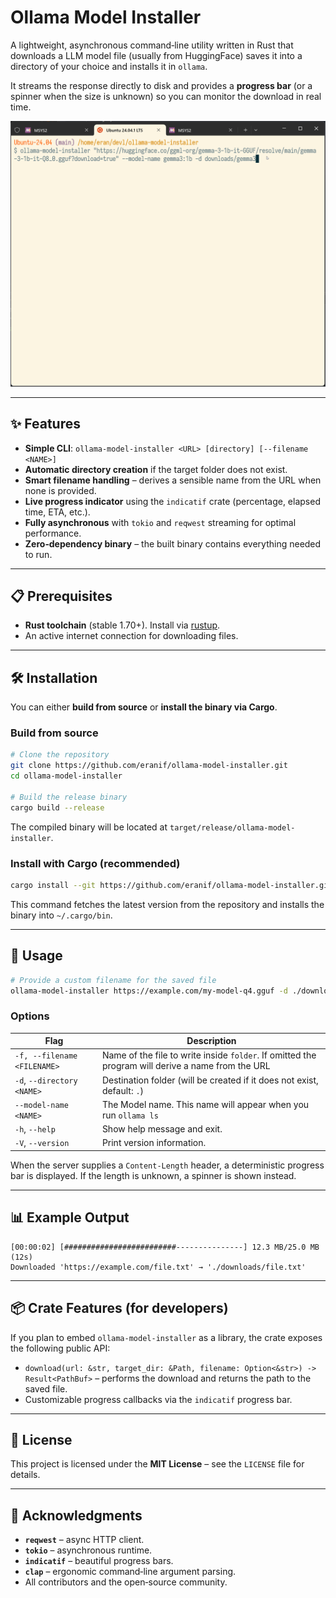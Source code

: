 # Ollama Model Installer

A lightweight, asynchronous command‑line utility written in Rust that downloads a LLM model file (usually from HuggingFace)
saves it into a directory of your choice and installs it in `ollama`.

It streams the response directly to disk and provides a **progress bar** (or a spinner when the size is unknown) so you can monitor the download in real time.

![Feature demo](assets/ollama-model-installer.gif)

---

## ✨ Features
- **Simple CLI**: `ollama-model-installer <URL> [directory] [--filename <NAME>]`
- **Automatic directory creation** if the target folder does not exist.
- **Smart filename handling** – derives a sensible name from the URL when none is provided.
- **Live progress indicator** using the `indicatif` crate (percentage, elapsed time, ETA, etc.).
- **Fully asynchronous** with `tokio` and `reqwest` streaming for optimal performance.
- **Zero‑dependency binary** – the built binary contains everything needed to run.

---

## 📋 Prerequisites
- **Rust toolchain** (stable 1.70+). Install via [rustup](https://rustup.rs/).
- An active internet connection for downloading files.

---

## 🛠️ Installation
You can either **build from source** or **install the binary via Cargo**.

### Build from source
```bash
# Clone the repository
git clone https://github.com/eranif/ollama-model-installer.git
cd ollama-model-installer

# Build the release binary
cargo build --release
```
The compiled binary will be located at `target/release/ollama-model-installer`.

### Install with Cargo (recommended)
```bash
cargo install --git https://github.com/eranif/ollama-model-installer.git ollama-model-installer
```
This command fetches the latest version from the repository and installs the binary into `~/.cargo/bin`.

---

## 🚀 Usage

```bash
# Provide a custom filename for the saved file
ollama-model-installer https://example.com/my-model-q4.gguf -d ./downloads --filename my-model.gguf
```

### Options
| Flag | Description |
|------|-------------|
| `-f, --filename <FILENAME>` | Name of the file to write inside `folder`. If omitted the program will derive a name from the URL |
| `-d`, `--directory` `<NAME>` | Destination folder (will be created if it does not exist, default: `.`) |
| `--model-name <NAME>` | The Model name. This name will appear when you run `ollama ls` |
| `-h`, `--help` | Show help message and exit. |
| `-V`, `--version` | Print version information. |

When the server supplies a `Content‑Length` header, a deterministic progress bar is displayed. If the length is unknown, a spinner is shown instead.

---

## 📊 Example Output
```
[00:00:02] [#########################---------------] 12.3 MB/25.0 MB (12s)
Downloaded 'https://example.com/file.txt' → './downloads/file.txt'
```

---

## 📦 Crate Features (for developers)
If you plan to embed `ollama-model-installer` as a library, the crate exposes the following public API:
- `download(url: &str, target_dir: &Path, filename: Option<&str>) -> Result<PathBuf>` – performs the download and returns the path to the saved file.
- Customizable progress callbacks via the `indicatif` progress bar.

---

## 📄 License
This project is licensed under the **MIT License** – see the `LICENSE` file for details.

---

## 🙏 Acknowledgments
- **`reqwest`** – async HTTP client.
- **`tokio`** – asynchronous runtime.
- **`indicatif`** – beautiful progress bars.
- **`clap`** – ergonomic command‑line argument parsing.
- All contributors and the open‑source community.
